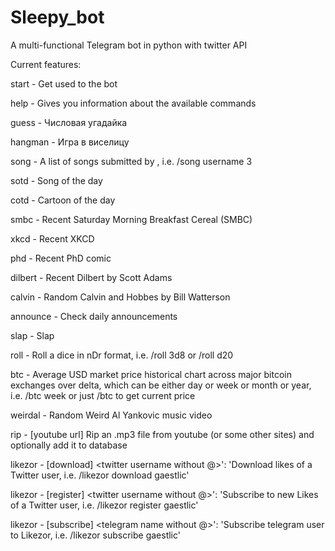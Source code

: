 # Sleepy_bot

A multi-functional Telegram bot in python with twitter API

Current features:

start - Get used to the bot

help - Gives you information about the available commands

guess - Числовая угадайка

hangman - Игра в виселицу

song - <username> <integer> A list of songs submitted by <username>, i.e. /song username 3
  
sotd - Song of the day
  
cotd - Cartoon of the day
  
smbc - Recent Saturday Morning Breakfast Cereal (SMBC)
  
xkcd - Recent XKCD
  
phd - Recent PhD comic
  
dilbert - Recent Dilbert by Scott Adams
  
calvin - Random Calvin and Hobbes by Bill Watterson

announce - Check daily announcements

slap - Slap <target>

roll - <nDr> Roll a dice in nDr format, i.e. /roll 3d8 or /roll d20

btc - <delta> Average USD market price historical chart across major bitcoin exchanges over delta, which can be either day or week or month or year, i.e. /btc week or just /btc to get current price

weirdal - Random Weird Al Yankovic music video

rip - [youtube url] <db> Rip an .mp3 file from youtube (or some other sites) and optionally add it to database

likezor - [download] <twitter username without @>': 'Download likes of a Twitter user, i.e. /likezor download gaestlic'

likezor - [register] <twitter username without @>': 'Subscribe to new Likes of a Twitter user, i.e. /likezor register gaestlic'

likezor - [subscribe] <telegram name without @>': 'Subscribe telegram user to Likezor, i.e. /likezor subscribe gaestlic'